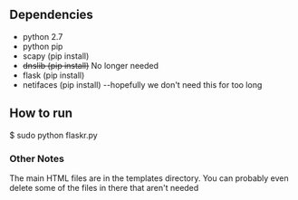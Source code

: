 ## Dependencies

- python 2.7
- python pip
- scapy (pip install)
- ~~dnslib (pip install)~~ No longer needed
- flask (pip install)
- netifaces (pip install) --hopefully we don't need this for too long


## How to run

$ sudo python flaskr.py


### Other Notes

The main HTML files are in the templates directory.
You can probably even delete some of the files in there that aren't needed
